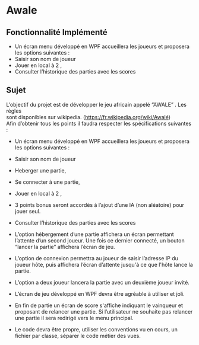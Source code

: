 # Awale

## Fonctionnalité Implémenté

* Un écran menu développé en WPF accueillera les joueurs et proposera les options suivantes : 
* Saisir son nom de joueur
* Jouer en local à 2 ,
* Consulter l’historique des parties avec les scores

## Sujet

L’objectif du projet est de développer le jeu africain appelé “AWALE” . Les règles  
sont disponibles sur wikipedia. (https://fr.wikipedia.org/wiki/Awalé)  
Afin d’obtenir tous les points il faudra respecter les spécifications suivantes :
* Un écran menu développé en WPF accueillera les joueurs et proposera les options suivantes : 
* Saisir son nom de joueur
* Heberger une partie, 
* Se connecter à une partie, 
* Jouer en local à 2 , 
* 3 points bonus seront accordés à l’ajout d’une IA (non aléatoire) pour jouer seul. 
* Consulter l’historique des parties avec les scores
* L’option hébergement d’une partie affichera un écran permettant l’attente d’un second joueur. Une fois ce dernier connecté, un bouton “lancer la partie” affichera l’écran de jeu.


* L’option de connexion permettra au joueur de saisir l’adresse IP du joueur hôte, puis affichera l’écran d’attente jusqu'à ce que l'hôte lance la partie.


* L’option a deux joueur lancera la partie avec un deuxième joueur invité.


* L’écran de jeu développé en WPF devra être agréable à utiliser et joli.

* En fin de partie un écran de score s'affiche indiquant le vainqueur et proposant de relancer une partie. Si l’utilisateur ne souhaite pas relancer une partie il sera redirigé vers le menu principal.


* Le code devra être propre, utiliser les conventions vu en cours, un fichier par classe, séparer le code métier des vues.
